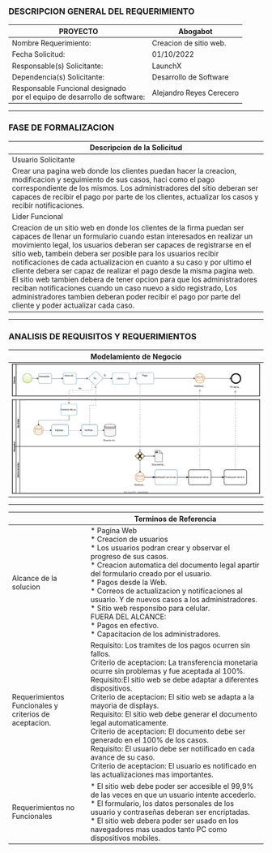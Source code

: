 ### DESCRIPCION GENERAL DEL REQUERIMIENTO 

| PROYECTO                                                                     | Abogabot|
|---                                                                           |---|
| Nombre Requerimiento:                                                        | Creacion de sitio web. |
| Fecha Solicitud:                                                             | 01/10/2022 |
|  Responsable(s) Solicitante:                                                 | LaunchX |
|Dependencia(s) Solicitante:                                                   | Desarrollo de Software|
|Responsable Funcional designado <br />por el equipo de desarrollo de software:|Alejandro Reyes Cerecero |
___
### FASE DE FORMALIZACION
| Descripcion de la Solicitud  |
|---|
| Usuario Solicitante  |
| Crear una pagina web donde los clientes puedan hacer la creacion, modificacion y seguimiento de sus casos, haci como el pago correspondiente de los mismos. Los administradores del sitio deberan ser capaces de recibir el pago por parte de los clientes, actualizar los casos y recibir notificaciones.  |
|  Lider Funcional |
| Creacion de un sitio web en donde los clientes de la firma puedan ser capaces de llenar un formulario cuando estan interesados en realizar un movimiento legal, los usuarios deberan ser capaces de registrarse en el sitio web, tambein debera ser posible para los usuarios recibir notificaciones de cada actualizacion en cuanto a su caso y por ultimo el cliente debera ser capaz de realizar el pago desde la misma pagina web. El sitio web tambien debera de tener opcion para que los administradores reciban notificaciones cuando un caso nuevo a sido registrado, Los administradores tambien deberan poder recibir el pago por parte del cliente y poder actualizar cada caso.   |
___
### ANALISIS DE REQUISITOS Y REQUERIMIENTOS

| Modelamiento de Negocio  |
|---|
| ![Diagrama bmpn representando los requerimientos para el sitio web.](images/Abogabot.svg)  |

___
|   | Terminos de Referencia  |
|---|---|
|Alcance de la solucion | * Pagina Web <br/> * Creacion de usuarios <br/> * Los usuarios podran crear y observar el progreso de sus casos. <br/> * Creacion automatica del documento legal apartir del formulario creado por el usuario. <br/> * Pagos desde la Web. <br/>  * Correos de actualizacion y notificaciones al usuario. Y de nuevos casos a los administradores. <br/> * Sitio web responsibo para celular. <br/> FUERA DEL ALCANCE: <br/> * Pagos en efectivo. <br/>  * Capacitacion de los administradores. | 
|Requerimientos Funcionales y <br> criterios de aceptacion. |Requisito: Los tramites de los pagos ocurren sin fallos. <br/> Criterio de aceptacion: La transferencia monetaria ocurre sin problemas y fue aceptada al 100%. <br/> Requisito:El sitio web se debe adaptar a diferentes dispositivos. <br/> Criterio de aceptacion: El sitio web se adapta a la mayoria de displays. <br/> Requisito: El sitio web debe generar el documento legal automaticamente. <br/> Criterio de aceptacion: El documento debe ser generado en el 100% de los casos. <br/> Requisito: El usuario debe ser notiificado en cada avance de su caso. <br/> Criterio de aceptacion: El usuario es notificado en las actualizaciones mas importantes.|
|Requerimientos no Funcionales  | * El sitio web debe poder ser accesible el 99,9% de las veces en que un usuario intente accederlo. <br/> * El formulario, los datos personales de los usuario y contraseñas deberan ser encriptadas. <br/> * El sitio web debera poder ser usado en los navegadores mas usados tanto PC como dispositivos mobiles.  |
